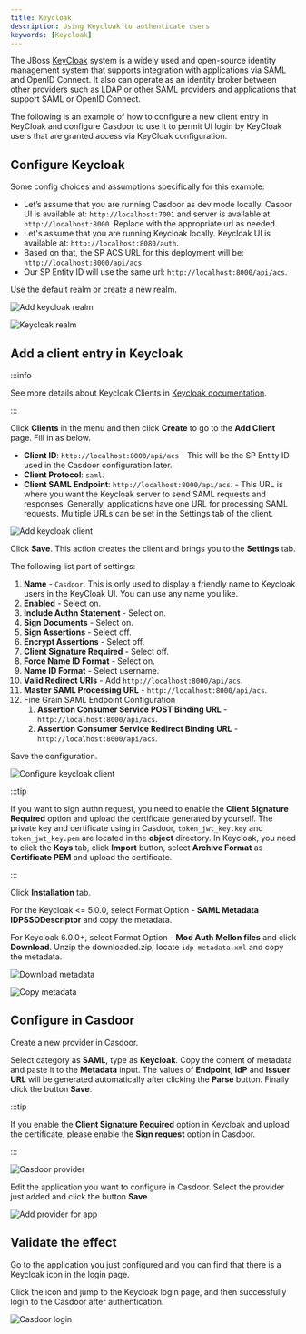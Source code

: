 ```yaml
---
title: Keycloak
description: Using Keycloak to authenticate users
keywords: [Keycloak]
---
```


The JBoss [KeyCloak](https://www.keycloak.org/) system is a widely used and open-source identity management system that supports integration with applications via SAML and OpenID Connect. It also can operate as an identity broker between other providers such as LDAP or other SAML providers and applications that support SAML or OpenID Connect.

The following is an example of how to configure a new client entry in KeyCloak and configure Casdoor to use it to permit UI login by KeyCloak users that are granted access via KeyCloak configuration.

## Configure Keycloak

Some config choices and assumptions specifically for this example:

- Let’s assume that you are running Casdoor as dev mode locally. Casoor UI is available at: `http://localhost:7001` and server is available at `http://localhost:8000`. Replace with the appropriate url as needed.
- Let's assume that you are running Keycloak locally. Keycloak UI is available at: `http://localhost:8080/auth`.
- Based on that, the SP ACS URL for this deployment will be: `http://localhost:8000/api/acs`.
- Our SP Entity ID will use the same url: `http://localhost:8000/api/acs`.

Use the default realm or create a new realm.

![Add keycloak realm](/img/providers/SAML/keycloak_realm_add.png)

![Keycloak realm](/img/providers/SAML/keycloak_realm.png)

## Add a client entry in Keycloak

:::info

See more details about Keycloak Clients in [Keycloak documentation](https://www.keycloak.org/docs/latest/server_admin/index.html#_client-saml-configuration).

:::

Click **Clients** in the menu and then click **Create** to go to the **Add Client** page. Fill in as below.

- **Client ID**: `http://localhost:8000/api/acs` - This will be the SP Entity ID used in the Casdoor configuration later.
- **Client Protocol**: `saml`.
- **Client SAML Endpoint**: `http://localhost:8000/api/acs`. - This URL is where you want the Keycloak server to send SAML requests and responses. Generally, applications have one URL for processing SAML requests. Multiple URLs can be set in the Settings tab of the client.

![Add keycloak client](/img/providers/SAML/keycloak_client_add.png)

Click **Save**. This action creates the client and brings you to the **Settings** tab.

The following list part of settings:

1. **Name** - `Casdoor`. This is only used to display a friendly name to Keycloak users in the KeyCloak UI. You can use any name you like.
2. **Enabled** - Select on.
3. **Include Authn Statement** - Select on. 
4. **Sign Documents** - Select on.
5. **Sign Assertions** - Select off.
6. **Encrypt Assertions** - Select off.
7. **Client Signature Required** - Select off.
8. **Force Name ID Format** - Select on.
9. **Name ID Format** - Select username.
10. **Valid Redirect URIs** - Add `http://localhost:8000/api/acs`.
11. **Master SAML Processing URL** - `http://localhost:8000/api/acs`.
12. Fine Grain SAML Endpoint Configuration
    1. **Assertion Consumer Service POST Binding URL** - `http://localhost:8000/api/acs`.
    2. **Assertion Consumer Service Redirect Binding URL** - `http://localhost:8000/api/acs`.

Save the configuration.

![Configure keycloak client](/img/providers/SAML/keycloak_client_configure.png)

:::tip

If you want to sign authn request, you need to enable the **Client Signature Required** option and upload the certificate generated by yourself. The private key and certificate using in Casdoor, `token_jwt_key.key` and `token_jwt_key.pem` are located in the **object** directory. In Keycloak, you need to click the **Keys** tab, click **Import** button, select **Archive Format** as **Certificate PEM** and upload the certificate.

:::

Click **Installation** tab.

For the Keycloak <= 5.0.0, select Format Option - **SAML Metadata IDPSSODescriptor** and copy the metadata.

For Keycloak 6.0.0+, select Format Option - **Mod Auth Mellon files** and click **Download**. Unzip the downloaded.zip, locate `idp-metadata.xml` and copy the metadata.

![Download metadata](/img/providers/SAML/keycloak_client_install.png)

![Copy metadata](/img/providers/SAML/keycloak_client_copy.png)

## Configure in Casdoor

Create a new provider in Casdoor.

Select category as **SAML**, type as **Keycloak**. Copy the content of metadata and paste it to the **Metadata** input. The values of **Endpoint**, **IdP** and **Issuer URL** will be generated automatically after clicking the **Parse** button. Finally click the button **Save**.

:::tip

If you enable the **Client Signature Required** option in Keycloak and upload the certificate, please enable the **Sign request** option in Casdoor.

:::

![Casdoor provider](/img/providers/SAML/keycloak_casdoor_provider.png)

Edit the application you want to configure in Casdoor. Select the provider just added and click the button **Save**.

![Add provider for app](/img/providers/SAML/keycloak_casdoor_app.png)

## Validate the effect

Go to the application you just configured and you can find that there is a Keycloak icon in the login page. 

Click the icon and jump to the Keycloak login page, and then successfully login to the Casdoor after authentication.

![Casdoor login](/img/providers/SAML/keycloak_casdoor_login.gif)
